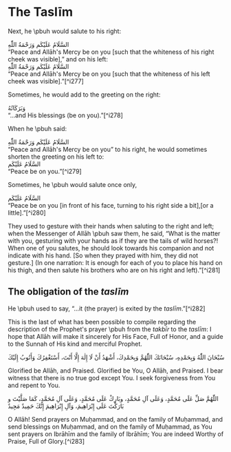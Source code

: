 

# The Taslīm

Next, he \pbuh would salute to his right:

<div lang="ar">السَّلَامُ عَلَيْكَم وَرَحْمَةُ اللّٰهِ</div>  
“Peace and Allāh's Mercy be on you [such that the whiteness of his right cheek was visible],” and on his left:

<div lang="ar">السَّلَامُ عَلَيْكَم وَرَحْمَةُ اللّٰهِ</div>  
“Peace and Allāh's Mercy be on you [such that the whiteness of his left cheek was visible].”[^i277]

Sometimes, he would add to the greeting on the right:

<div lang="ar">وَبَرَكَاتُهُ</div>  
“...and His blessings (be on you).”[^i278]

When he \pbuh said:

<div lang="ar">السَّلَامُ عَلَيْكَم وَرَحْمَةُ اللّٰهِ</div>  
“Peace and Allāh's Mercy be on you” to his right, he would sometimes shorten the greeting on his left to:

<div lang="ar">السَّلَامُ عَلَيْكَم</div>  
“Peace be on you.”[^i279]

Sometimes, he \pbuh would salute once only,

<div lang="ar">السَّلَامُ عَلَيْكَم</div>  
“Peace be on you [in front of his face, turning to his right side a bit],[or a little].”[^i280]

They used to gesture with their hands when saluting to the right and left; when the Messenger of Allāh \pbuh saw them, he said, “What is the matter with you, gesturing with your hands as if they are the tails of wild horses?! When one of you salutes, he should look towards his companion and not indicate with his hand. [So when they prayed with him, they did not gesture.] (In one narration: It is enough for each of you to place his hand on his thigh, and then salute his brothers who are on his right and left).”[^i281]

## The obligation of the _taslīm_

He \pbuh used to say, “...it (the prayer) is exited by the _taslīm_.”[^i282]

This is the last of what has been possible to compile regarding the description of the Prophet's prayer \pbuh from the _takbīr_ to the _taslīm_: I hope that Allāh will make it sincerely for His Face, Full of Honor, and a guide to the Sunnah of His kind and merciful Prophet.

<div lang="ar">سُبْحَانَ اللّٰهُ وَبِحَمْدِهِ، سُبْحَانَكَ اللّٰهُمَّ وَبِحَمْدِكَ، أَشْهَدُ أَنْ لَا إِلٰهَ إِلَّا أَنْتَ، أَسْتَغْفِرُكَ وَأَتُوبُ إِلَيْكَ</div>

Glorified be Allāh, and Praised. Glorified be You, O Allāh, and Praised. I bear witness that there is no true god except You. I seek forgiveness from You and repent to You.

<div lang="ar">اللّٰهُمَّ صَلِّ عَلَى مُحَمَّدٍ، وَعَلَى آلِ مُحَمَّدٍ، وبَارِكْ عَلَى مُحَمَّدٍ، وَعَلَى آلِ مُحَمَّدٍ، كَمَا صَلَّيْتَ و بَارَكْتَ عَلَى إِبْرَاهِيمَ، وَآلِ إِبْرَاهِيمَ إِنَّكَ حَمِيدٌ مَجِيدٌ</div>

O Allāh! Send prayers on Muḥammad, and on the family of Muḥammad, and send blessings on Muḥammad, and on the family of Muḥammad, as You sent prayers on Ibrāhīm and the family of Ibrāhīm; You are indeed Worthy of Praise, Full of Glory.[^i283]


